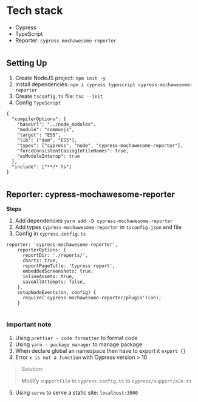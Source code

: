 # Tech stack
- Cypress
- TypeScript
- Reporter: `cypress-mochawesome-reporter`
#
## Setting Up

1. Create NodeJS project: `npm init -y`
2. Install dependencies: `npm i cypress typescript cypress-mochawesome-reporter`
3. Create `tsconfig.ts` file: `tsc --init`
4. Config `TypeScript`

```
{
  "compilerOptions": {
    "baseUrl": "../node_modules",
    "module": "commonjs",
    "target": "ES5",
    "lib": ["dom", "ES5"],
    "types": ["cypress", "node", "cypress-mochawesome-reporter"],
    "forceConsistentCasingInFileNames": true,
    "esModuleInterop": true
  },
  "include": ["**/*.ts"]
}
```
#
## Reporter: cypress-mochawesome-reporter

**Steps**
1. Add dependencies `yarn add -D cypress-mochawesome-reporter`
2. Add types `cypress-mochawesome-reporter` in `tsconfig.json` and file
3. Config in `cypress.config.ts`

```
reporter: 'cypress-mochawesome-reporter',
    reporterOptions: {
      reportDir: './reports/',
      charts: true,
      reportPageTitle: 'Cypress report',
      embeddedScreenshots: true,
      inlineAssets: true,
      saveAllAttempts: false,
    },
    setupNodeEvents(on, config) {
      require('cypress-mochawesome-reporter/plugin')(on);
    }
```
#
### Important note

1. Using `prettier - code formatter` to format code
2. Using `yarn - package manager` to manage package
3. When declare global an namespace then have to export it `export {}`
4. Error `x is not a function` with Cypress version > 10

> Solution:
>
> Modify `supportFile` in `cypress.config.ts` to `cypress/support/e2e.ts`

5. Using `serve` to serve a static site: `localhost:3000`
